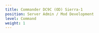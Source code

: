 ```yaml
---
title: Commander DC9C (OD) Sierra-1
position: Server Admin / Mod Development
level: Command
weight: 1
---
```

